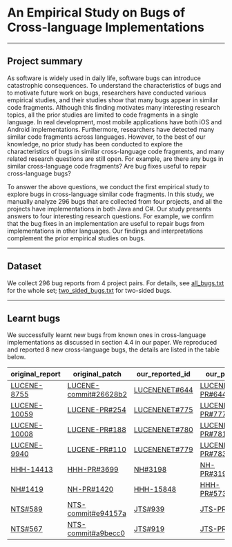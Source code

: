 # An Empirical Study on Bugs of Cross-language Implementations

---

## Project summary

As software is widely used in daily life, software bugs can introduce catastrophic consequences. To understand the characteristics of bugs and to motivate future work on bugs, researchers have conducted various empirical studies, and their studies show that many bugs appear in similar code fragments. Although this finding motivates many interesting research topics,  all the prior studies are limited to code fragments in a single language. In real development, most mobile applications have both iOS and Android implementations. Furthermore, researchers have detected many similar code fragments across languages. However, to the best of our knowledge, no prior study has been conducted to explore the characteristics of bugs in similar cross-language code fragments, and many related research questions are still open. For example, are there any bugs in similar cross-language code fragments? Are bug fixes useful to repair cross-language bugs?

To answer the above questions, we conduct the first empirical study to explore bugs in cross-language similar code fragments. In this study, we manually analyze 296 bugs that are collected from four projects, and all the projects have implementations in both Java and C\#. Our study presents answers to four interesting research questions. For example, we confirm that the bug fixes in an implementation are useful to repair bugs from implementations in other languages. Our findings and interpretations complement the prior empirical studies on bugs.

---
## Dataset

We collect 296 bug reports from 4 project pairs. For details, see [all_bugs.txt](https://github.com/chenhh021/cross-language/blob/main/all_bugs.txt) for the whole set; [two_sided_bugs.txt](https://github.com/chenhh021/cross-language/blob/main/two_sided_bugs.txt) for two-sided bugs.

---

## Learnt bugs

We successfully learnt new bugs from known ones in cross-language implementations as discussed in section 4.4 in our paper. We reproduced and reported 8 new cross-language bugs, the details are listed in the table below.

| original_report | original_patch | our_reported_id | our_patch | status |
| ------- | --------- | ----------- | ------- |  ------- |  
| [LUCENE-8755](https://issues.apache.org/jira/browse/LUCENE-8755) | [LUCENE-commit\#26628b2](https://github.com/apache/lucene/commit/26628b2717a73235db56fde94f7f5b64cbc5b8b2) | [LUCENENET#644](https://github.com/apache/lucenenet/issues/644)            |    [LUCENENET-PR\#644](https://github.com/apache/lucenenet/pull/738/files)     | PR rejected |  
| [LUCENE-10059](https://issues.apache.org/jira/browse/LUCENE-10058)  | [LUCENE-PR\#254](https://github.com/apache/lucene/pull/254/files)     | [LUCENENET#775](https://github.com/apache/lucenenet/issues/775)    | [LUCENENET-PR\#777](https://github.com/apache/lucenenet/pull/777/files)        |  Open|   
| [LUCENE-10008](https://issues.apache.org/jira/browse/LUCENE-10008)  | [LUCENE-PR\#188](https://github.com/apache/lucene/pull/188/files)          | [LUCENENET#780](https://github.com/apache/lucenenet/issues/780)            | [LUCENENET-PR\#781](https://github.com/apache/lucenenet/pull/781/files)      | Open | 
| [LUCENE-9940](https://issues.apache.org/jira/browse/LUCENE-9940)    | [LUCENE-PR\#110](https://github.com/apache/lucene/pull/110/files)     | [LUCENENET#779](https://github.com/apache/lucenenet/issues/779)       | [LUCENENET-PR\#783](https://github.com/apache/lucenenet/pull/783/files)        | Open |  
| [HHH-14413](https://hibernate.atlassian.net/browse/HHH-14413)       | [HHH-PR\#3699](https://github.com/hibernate/hibernate-orm/pull/3699/files)    |  [NH\#3198](https://github.com/nhibernate/nhibernate-core/issues/3198)           | [NH-PR\#3199](https://github.com/nhibernate/nhibernate-core/pull/3199/files)        | PR accepted | 
| [NH\#1419](https://github.com/nhibernate/nhibernate-core/issues/1419)      | [NH-PR\#1420](https://github.com/nhibernate/nhibernate-core/pull/1420/files)     | [HHH-15848](https://hibernate.atlassian.net/browse/HHH-15848)         |  [HHH-PR\#5737](https://github.com/hibernate/hibernate-orm/pull/5737/files)      | Open | 
| [NTS\#589](https://github.com/NetTopologySuite/NetTopologySuite/issues/589)      | [NTS-commit\#e94157a](https://github.com/NetTopologySuite/NetTopologySuite/commit/e94157ac19e97fbbdf0808f18bac8ea899288516)          |  [JTS\#939](https://github.com/locationtech/jts/issues/939)       | [JTS-PR\#941](https://github.com/locationtech/jts/pull/941/files)       | Open |  
| [NTS\#567](https://github.com/NetTopologySuite/NetTopologySuite/issues/567)      | [NTS-commit\#a9becc0](https://github.com/NetTopologySuite/NetTopologySuite/commit/a9becc07dcad66fc9405d1869364ac8e6ce8650d)          |  [JTS\#919](https://github.com/locationtech/jts/issues/919)           | [JTS-PR\#922](https://github.com/locationtech/jts/pull/922/files)        | PR accepted  |

